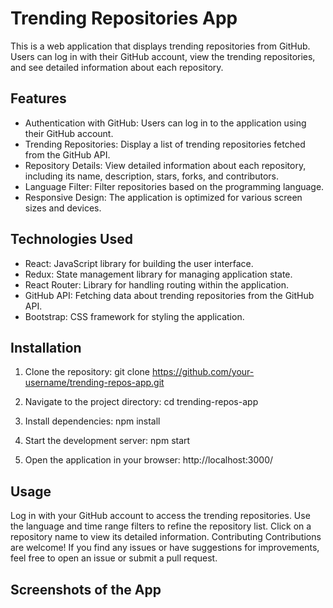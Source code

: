 # Trending Repositories App

This is a web application that displays trending repositories from GitHub. Users can log in with their GitHub account, view the trending repositories, and see detailed information about each repository.

## Features

- Authentication with GitHub: Users can log in to the application using their GitHub account.
- Trending Repositories: Display a list of trending repositories fetched from the GitHub API.
- Repository Details: View detailed information about each repository, including its name, description, stars, forks, and contributors.
- Language Filter: Filter repositories based on the programming language.
- Responsive Design: The application is optimized for various screen sizes and devices.

## Technologies Used

- React: JavaScript library for building the user interface.
- Redux: State management library for managing application state.
- React Router: Library for handling routing within the application.
- GitHub API: Fetching data about trending repositories from the GitHub API.
- Bootstrap: CSS framework for styling the application.

## Installation

1. Clone the repository:
git clone https://github.com/your-username/trending-repos-app.git


2. Navigate to the project directory:
cd trending-repos-app

3. Install dependencies:
npm install

4. Start the development server:
npm start

5. Open the application in your browser:
http://localhost:3000/

## Usage
Log in with your GitHub account to access the trending repositories.
Use the language and time range filters to refine the repository list.
Click on a repository name to view its detailed information.
Contributing
Contributions are welcome! If you find any issues or have suggestions for improvements, feel free to open an issue or submit a pull request.

## Screenshots of the App

